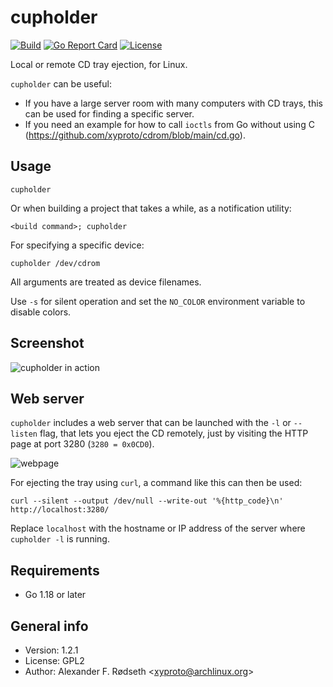 # cupholder
[![Build](https://github.com/xyproto/cupholder/actions/workflows/build.yml/badge.svg)](https://github.com/xyproto/cupholder/actions/workflows/build.yml) [![Go Report Card](https://goreportcard.com/badge/github.com/xyproto/cupholder)](https://goreportcard.com/report/github.com/xyproto/cupholder) [![License](https://img.shields.io/badge/License-GPL2-brightgreen)](https://raw.githubusercontent.com/xyproto/cupholder/master/LICENSE)

Local or remote CD tray ejection, for Linux.

`cupholder` can be useful:

* If you have a large server room with many computers with CD trays, this can be used for finding a specific server.
* If you need an example for how to call `ioctls` from Go without using C (https://github.com/xyproto/cdrom/blob/main/cd.go).

## Usage

    cupholder

Or when building a project that takes a while, as a notification utility:

    <build command>; cupholder

For specifying a specific device:

    cupholder /dev/cdrom

All arguments are treated as device filenames.

Use `-s` for silent operation and set the `NO_COLOR` environment variable to disable colors.

## Screenshot

![cupholder in action](img/screenshot.png)

## Web server

`cupholder` includes a web server that can be launched with the `-l` or `--listen` flag, that lets you eject the CD remotely, just by visiting the HTTP page at port 3280 (`3280 = 0x0CD0`).

![webpage](img/httpserver.png)

For ejecting the tray using `curl`, a command like this can then be used:

    curl --silent --output /dev/null --write-out '%{http_code}\n' http://localhost:3280/

Replace `localhost` with the hostname or IP address of the server where `cupholder -l` is running.

## Requirements

* Go 1.18 or later

## General info

* Version: 1.2.1
* License: GPL2
* Author: Alexander F. Rødseth &lt;xyproto@archlinux.org&gt;
